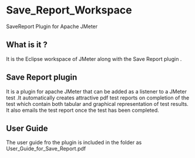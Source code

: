 Save_Report_Workspace
=====================

SaveReport Plugin for Apache JMeter

What is it ?
-------------
It is the Eclipse workspace of JMeter along with the Save Report plugin .

Save Report plugin
---------------------
It is a plugin for apache JMeter that can be added as a listener to a JMeter test .It automatically creates attractive 
pdf test reports on completion of the test which contain both tabular and graphical representation of test results.
It also emails the test report once the test has been completed.

User Guide 
----------
The user guide fro the plugin is included in the folder as User_Guide_for_Save_Report.pdf
